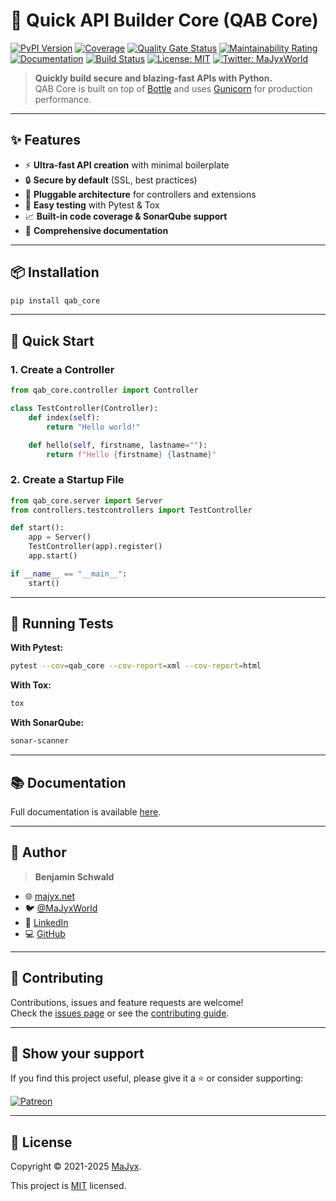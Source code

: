 # 🚀 Quick API Builder Core (QAB Core)

[![PyPI Version](https://img.shields.io/pypi/v/qab-core?style=flat&logo=pypi)](https://pypi.org/project/qab-core/)
[![Coverage](https://sonar.lab.majyx.net/api/project_badges/measure?project=qab_core&metric=coverage&token=sqb_a647526989f7f9fd486f4f3f8e3f1250aa3a82a7)](https://sonar.lab.majyx.net/dashboard?id=qab_core)
[![Quality Gate Status](https://sonar.lab.majyx.net/api/project_badges/measure?project=qab_core&metric=alert_status&token=sqb_a647526989f7f9fd486f4f3f8e3f1250aa3a82a7)](https://sonar.lab.majyx.net/dashboard?id=qab_core)
[![Maintainability Rating](https://sonar.lab.majyx.net/api/project_badges/measure?project=qab_core&metric=sqale_rating&token=sqb_a647526989f7f9fd486f4f3f8e3f1250aa3a82a7)](https://sonar.lab.majyx.net/dashboard?id=qab_core)
[![Documentation](https://img.shields.io/badge/documentation-yes-brightgreen.svg?style=flat)](https://github.com/MaJyxSoftware/qab_core/blob/main/docs)
[![Build Status](https://github.com/MaJyxSoftware/qab_core/actions/workflows/build.yml/badge.svg?branch=main)](https://github.com/MaJyxSoftware/qab_core/actions)
[![License: MIT](https://img.shields.io/badge/License-MIT-yellow.svg?style=flat)](https://github.com/MaJyxSoftware/qab_core/blob/main/LICENSE)
[![Twitter: MaJyxWorld](https://img.shields.io/twitter/follow/MaJyxWorld.svg?style=flat&logo=twitter)](https://twitter.com/MaJyxWorld)

> **Quickly build secure and blazing-fast APIs with Python.**  
> QAB Core is built on top of [Bottle](https://bottlepy.org/) and uses [Gunicorn](https://gunicorn.org/) for production performance.

---

## ✨ Features

- ⚡ **Ultra-fast API creation** with minimal boilerplate
- 🔒 **Secure by default** (SSL, best practices)
- 🧩 **Pluggable architecture** for controllers and extensions
- 🧪 **Easy testing** with Pytest & Tox
- 📈 **Built-in code coverage & SonarQube support**
- 📝 **Comprehensive documentation**

---

## 📦 Installation

```sh
pip install qab_core
```

---

## 🚀 Quick Start

### 1. Create a Controller

```python
from qab_core.controller import Controller

class TestController(Controller):
    def index(self):
        return "Hello world!"

    def hello(self, firstname, lastname=""):
        return f"Hello {firstname} {lastname}"
```

### 2. Create a Startup File

```python
from qab_core.server import Server
from controllers.testcontrollers import TestController

def start():
    app = Server()
    TestController(app).register()
    app.start()

if __name__ == "__main__":
    start()
```

---

## 🧪 Running Tests

**With Pytest:**

```sh
pytest --cov=qab_core --cov-report=xml --cov-report=html
```

**With Tox:**

```sh
tox
```

**With SonarQube:**

```sh
sonar-scanner
```

---

## 📚 Documentation

Full documentation is available [here](https://github.com/MaJyxSoftware/qab_core/blob/main/docs).

---

## 👤 Author

> **Benjamin Schwald**

- 🌐 [majyx.net](https://www.majyx.net/)
- 🐦 [@MaJyxWorld](https://twitter.com/MaJyxWorld)
- 💼 [LinkedIn](https://www.linkedin.com/in/benjamin-schwald-765ab0bb/)
- 💻 [GitHub](https://github.com/HeavenSleep)

---

## 🤝 Contributing

Contributions, issues and feature requests are welcome!  
Check the [issues page](https://github.com/MaJyxSoftware/qab_core/issues) or see the [contributing guide](https://github.com/MaJyxSoftware/qab_core/blob/main/CONTRIBUTE.md).

---

## 💖 Show your support

If you find this project useful, please give it a ⭐️ or consider supporting:

[![Patreon](https://c5.patreon.com/external/logo/become_a_patron_button.png)](https://www.patreon.com/heavensleep)

---

## 📝 License

Copyright © 2021-2025 [MaJyx](https://www.majyx.net).

This project is [MIT](https://github.com/MaJyxSoftware/qab_core/blob/main/LICENSE) licensed.
